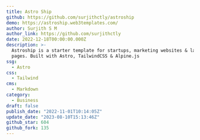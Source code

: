 ```yaml
---
title: Astro Ship
github: https://github.com/surjithctly/astroship
demo: https://astroship.web3templates.com/
author: Surjith S M
author_link: https://github.com/surjithctly
date: 2022-12-18T00:00:00.000Z
description: >-
  Astroship is a starter template for startups, marketing websites & landing
  pages. Built with Astro, TailwindCSS & Alpine.js
ssg:
  - Astro
css:
  - Tailwind
cms:
  - Markdown
category:
  - Business
draft: false
publish_date: "2022-11-01T10:14:05Z"
update_date: "2023-08-10T15:13:46Z"
github_star: 604
github_fork: 135
---
```

